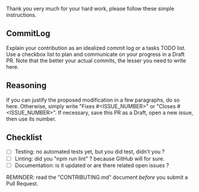 Thank you very much for your hard work, please follow these simple instructions.

## CommitLog

Explain your contribution as an idealized commit log or a tasks TODO list.
Use a checkbox list to plan and communicate on your progress in a Draft PR.
Note that the better your actual commits, the lesser you need to write here.

## Reasoning

If you can justify the proposed modification in a few paragraphs, do so here.
Otherwise, simply write "Fixes #<ISSUE_NUMBER>" or "Closes #<ISSUE_NUMBER>".
If necessary, save this PR as a Draft, open a new issue, then use its number.

## Checklist

-   [ ] Testing: no automated tests yet, but you did test, didn't you ?
-   [ ] Linting: did you "npm run lint" ? because GitHub will for sure.
-   [ ] Documentation: is it updated or are there related open issues ?

REMINDER: read the "CONTRIBUTING.md" document _before_ you submit a Pull Request.
